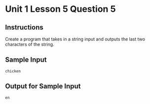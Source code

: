 # Unit 1 Lesson 5 Question 5

## Instructions
Create a program that takes in a string input and outputs the last two characters of the string.

## Sample Input

```
chicken
```

## Output for Sample Input

```
en
```